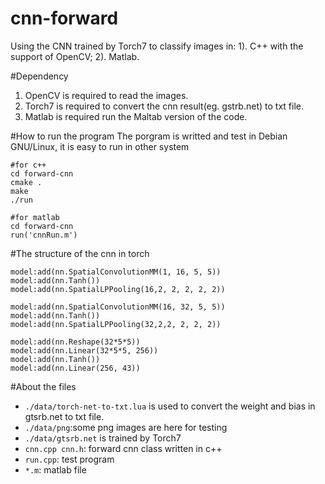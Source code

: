 cnn-forward
===========

Using the CNN trained by Torch7 to classify images in: 1). C++ with the support of OpenCV; 2). Matlab.

#Dependency
1. OpenCV is required to read the images.
2. Torch7 is required to convert the cnn result(eg. gstrb.net) to txt file.
3. Matlab is required run the Maltab version of the code.

#How to run the program
The porgram is writted and test  in Debian GNU/Linux, it is easy to run in other system
```
#for c++
cd forward-cnn
cmake .
make
./run

#for matlab
cd forward-cnn
run('cnnRun.m')
```
#The structure of the cnn in torch
```
model:add(nn.SpatialConvolutionMM(1, 16, 5, 5))
model:add(nn.Tanh())
model:add(nn.SpatialLPPooling(16,2, 2, 2, 2, 2))

model:add(nn.SpatialConvolutionMM(16, 32, 5, 5))
model:add(nn.Tanh())
model:add(nn.SpatialLPPooling(32,2,2, 2, 2, 2))

model:add(nn.Reshape(32*5*5))
model:add(nn.Linear(32*5*5, 256))
model:add(nn.Tanh())
model:add(nn.Linear(256, 43))
```

#About the files
- `./data/torch-net-to-txt.lua` is used to convert the weight and bias in gtsrb.net to txt file.
- `./data/png`:some png images are here for testing
- `./data/gtsrb.net` is trained by Torch7
- `cnn.cpp cnn.h`: forward cnn class written in c++
- `run.cpp`: test program
- `*.m`: matlab file
